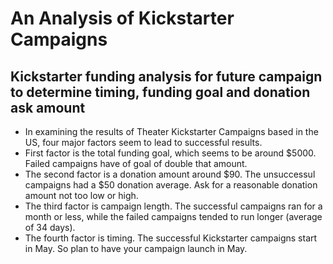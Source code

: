# An Analysis of Kickstarter Campaigns
## Kickstarter funding analysis for future campaign to determine timing, funding goal and donation ask amount
* In examining the results of Theater Kickstarter Campaigns based in the US, four major factors seem to lead to successful results.
* First factor is the total funding goal, which seems to be around $5000. Failed campaigns have of goal of double that amount. 
* The second factor is a donation amount around $90. The unsuccessul campaigns had a $50 donation average. Ask for a reasonable donation amount not too low or high. 
* The third factor is campaign length. The successful campaigns ran for a month or less, while the failed campaigns tended to run longer (average of 34 days). 
* The fourth factor is timing. The successful Kickstarter campaigns start in May. So plan to have your campaign launch in May. 
